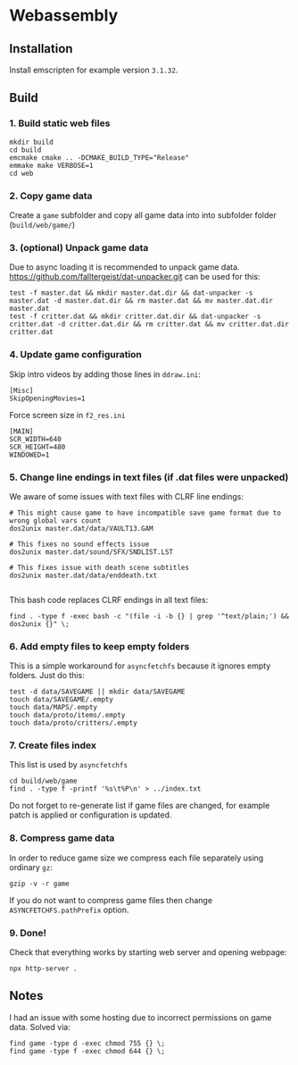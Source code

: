 # Webassembly

## Installation
Install emscripten for example version `3.1.32`.


## Build

### 1. Build static web files

```
mkdir build
cd build
emcmake cmake .. -DCMAKE_BUILD_TYPE="Release"
emmake make VERBOSE=1
cd web
```

### 2. Copy game data

Create a `game` subfolder and copy all game data into into subfolder folder (`build/web/game/`)

### 3. (optional) Unpack game data

Due to async loading it is recommended to unpack game data. https://github.com/falltergeist/dat-unpacker.git can be used for this:
```
test -f master.dat && mkdir master.dat.dir && dat-unpacker -s master.dat -d master.dat.dir && rm master.dat && mv master.dat.dir master.dat
test -f critter.dat && mkdir critter.dat.dir && dat-unpacker -s critter.dat -d critter.dat.dir && rm critter.dat && mv critter.dat.dir critter.dat
```


### 4. Update game configuration

Skip intro videos by adding those lines in `ddraw.ini`:
```
[Misc]
SkipOpeningMovies=1
```

Force screen size in `f2_res.ini`
```
[MAIN]
SCR_WIDTH=640
SCR_HEIGHT=480
WINDOWED=1
```

### 5. Change line endings in text files (if .dat files were unpacked)

We aware of some issues with text files with CLRF line endings:
```
# This might cause game to have incompatible save game format due to wrong global vars count
dos2unix master.dat/data/VAULT13.GAM

# This fixes no sound effects issue
dos2unix master.dat/sound/SFX/SNDLIST.LST

# This fixes issue with death scene subtitles
dos2unix master.dat/data/enddeath.txt
 
```

This bash code replaces CLRF endings in all text files:
```
find . -type f -exec bash -c "(file -i -b {} | grep '^text/plain;') && dos2unix {}" \;
```


### 6. Add empty files to keep empty folders
This is a simple workaround for `asyncfetchfs` because it ignores empty folders. Just do this:

```
test -d data/SAVEGAME || mkdir data/SAVEGAME
touch data/SAVEGAME/.empty
touch data/MAPS/.empty
touch data/proto/items/.empty
touch data/proto/critters/.empty
```

### 7. Create files index
This list is used by `asyncfetchfs`

```
cd build/web/game
find . -type f -printf '%s\t%P\n' > ../index.txt
```

Do not forget to re-generate list if game files are changed, for example patch is applied or configuration is updated.

### 8. Compress game data

In order to reduce game size we compress each file separately using ordinary `gz`:

```
gzip -v -r game
```

If you do not want to compress game files then change `ASYNCFETCHFS.pathPrefix` option.

### 9. Done!

Check that everything works by starting web server and opening webpage:
```
npx http-server .
```

## Notes

I had an issue with some hosting due to incorrect permissions on game data. Solved via:
```
find game -type d -exec chmod 755 {} \;
find game -type f -exec chmod 644 {} \;
```